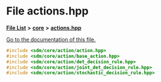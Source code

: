 
# File actions.hpp

[**File List**](files.md) **>** [**core**](dir_92216a09053680f71034e5e26026ee62.md) **>** [**actions.hpp**](actions_8hpp.md)

[Go to the documentation of this file.](actions_8hpp.md) 


````cpp
#include <sdm/core/action/action.hpp>
#include <sdm/core/action/base_action.hpp>
#include <sdm/core/action/det_decision_rule.hpp>
#include <sdm/core/action/joint_det_decision_rule.hpp>
#include <sdm/core/action/stochastic_decision_rule.hpp>
````

